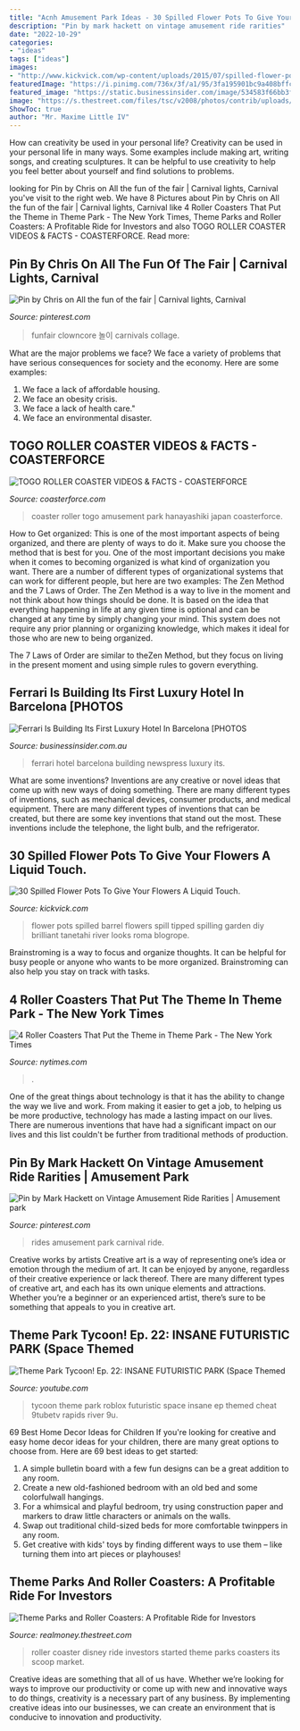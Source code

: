```yaml
---
title: "Acnh Amusement Park Ideas - 30 Spilled Flower Pots To Give Your Flowers A Liquid Touch."
description: "Pin by mark hackett on vintage amusement ride rarities"
date: "2022-10-29"
categories:
- "ideas"
tags: ["ideas"]
images:
- "http://www.kickvick.com/wp-content/uploads/2015/07/spilled-flower-pots-a-30.jpg"
featuredImage: "https://i.pinimg.com/736x/3f/a1/95/3fa195901bc9a408bffcea6f3fe80119.jpg"
featured_image: "https://static.businessinsider.com/image/534583f66bb3f710531488b5/image.jpg"
image: "https://s.thestreet.com/files/tsc/v2008/photos/contrib/uploads/f012b5c0-4a2a-11e8-b047-6fa6cbde9e00.png"
ShowToc: true
author: "Mr. Maxime Little IV"
---
```



How can creativity be used in your personal life?
Creativity can be used in your personal life in many ways. Some examples include making art, writing songs, and creating sculptures. It can be helpful to use creativity to help you feel better about yourself and find solutions to problems.

	

		
looking for Pin by Chris on All the fun of the fair | Carnival lights, Carnival you've visit to the right web. We have 8 Pictures about Pin by Chris on All the fun of the fair | Carnival lights, Carnival like 4 Roller Coasters That Put the Theme in Theme Park - The New York Times, Theme Parks and Roller Coasters: A Profitable Ride for Investors and also TOGO ROLLER COASTER VIDEOS &amp; FACTS - COASTERFORCE. Read more:
		
    
## Pin By Chris On All The Fun Of The Fair | Carnival Lights, Carnival

<img loading=lazy src="https://i.pinimg.com/736x/3f/a1/95/3fa195901bc9a408bffcea6f3fe80119.jpg" onerror="this.onerror=null;this.src='https://tse3.mm.bing.net/th?id=OIP.2voaWHanGcNBVrf0RA0K5wHaJ3&amp;pid=15.1';" alt="Pin by Chris on All the fun of the fair | Carnival lights, Carnival">

_Source: pinterest.com_

>funfair clowncore 놀이 carnivals collage. 

	

What are the major problems we face?
We face a variety of problems that have serious consequences for society and the economy. Here are some examples:
1. We face a lack of affordable housing. 
2. We face an obesity crisis. 
3. We face a lack of health care." 
4. We face an environmental disaster.

    
## TOGO ROLLER COASTER VIDEOS &amp; FACTS - COASTERFORCE

<img loading=lazy src="https://coasterforce.com/dev/wp-content/uploads/2016/10/RollerCoasterHanayashiki.jpg" onerror="this.onerror=null;this.src='https://tse4.mm.bing.net/th?id=OIP.krzIi7W2oZhX_CMd2BS-dAHaE8&amp;pid=15.1';" alt="TOGO ROLLER COASTER VIDEOS &amp; FACTS - COASTERFORCE">

_Source: coasterforce.com_

>coaster roller togo amusement park hanayashiki japan coasterforce. 

	

How to Get organized: This is one of the most important aspects of being organized, and there are plenty of ways to do it. Make sure you choose the method that is best for you.
One of the most important decisions you make when it comes to becoming organized is what kind of organization you want. There are a number of different types of organizational systems that can work for different people, but here are two examples: The Zen Method and the 7 Laws of Order.
The Zen Method is a way to live in the moment and not think about how things should be done. It is based on the idea that everything happening in life at any given time is optional and can be changed at any time by simply changing your mind. This system does not require any prior planning or organizing knowledge, which makes it ideal for those who are new to being organized.

The 7 Laws of Order are similar to theZen Method, but they focus on living in the present moment and using simple rules to govern everything.

    
## Ferrari Is Building Its First Luxury Hotel In Barcelona [PHOTOS

<img loading=lazy src="https://static.businessinsider.com/image/534583f66bb3f710531488b5/image.jpg" onerror="this.onerror=null;this.src='https://tse3.mm.bing.net/th?id=OIP.HhUeGsDyIh_6wlCrf1bL1wHaFj&amp;pid=15.1';" alt="Ferrari Is Building Its First Luxury Hotel In Barcelona [PHOTOS">

_Source: businessinsider.com.au_

>ferrari hotel barcelona building newspress luxury its. 

	

What are some inventions?
Inventions are any creative or novel ideas that come up with new ways of doing something. There are many different types of inventions, such as mechanical devices, consumer products, and medical equipment. 
There are many different types of inventions that can be created, but there are some key inventions that stand out the most. These inventions include the telephone, the light bulb, and the refrigerator.

    
## 30 Spilled Flower Pots To Give Your Flowers A Liquid Touch.

<img loading=lazy src="http://www.kickvick.com/wp-content/uploads/2015/07/spilled-flower-pots-a-30.jpg" onerror="this.onerror=null;this.src='https://tse4.mm.bing.net/th?id=OIP.LXZ_75CTgtLzIGpJj_SwoAHaE8&amp;pid=15.1';" alt="30 Spilled Flower Pots To Give Your Flowers A Liquid Touch.">

_Source: kickvick.com_

>flower pots spilled barrel flowers spill tipped spilling garden diy brilliant tanetahi river looks roma blogrope. 

	

Brainstroming is a way to focus and organize thoughts. It can be helpful for busy people or anyone who wants to be more organized. Brainstroming can also help you stay on track with tasks.

    
## 4 Roller Coasters That Put The Theme In Theme Park - The New York Times

<img loading=lazy src="https://static01.nyt.com/images/2016/06/19/travel/19COASTERS3/19COASTERS3-videoSixteenByNineJumbo1600.jpg" onerror="this.onerror=null;this.src='https://tse2.mm.bing.net/th?id=OIP._DZOo9sS8_L90aawG6E6CgHaEK&amp;pid=15.1';" alt="4 Roller Coasters That Put the Theme in Theme Park - The New York Times">

_Source: nytimes.com_

>. 

	

One of the great things about technology is that it has the ability to change the way we live and work. From making it easier to get a job, to helping us be more productive, technology has made a lasting impact on our lives. There are numerous inventions that have had a significant impact on our lives and this list couldn't be further from traditional methods of production.

    
## Pin By Mark Hackett On Vintage Amusement Ride Rarities | Amusement Park

<img loading=lazy src="https://i.pinimg.com/736x/c2/9b/95/c29b9512067136b71a6c23785ba4b878.jpg" onerror="this.onerror=null;this.src='https://tse1.mm.bing.net/th?id=OIP.ubiuQl0PfwqVlS0FWztakQAAAA&amp;pid=15.1';" alt="Pin by Mark Hackett on Vintage Amusement Ride Rarities | Amusement park">

_Source: pinterest.com_

>rides amusement park carnival ride. 

	

Creative works by artists
Creative art is a way of representing one’s idea or emotion through the medium of art. It can be enjoyed by anyone, regardless of their creative experience or lack thereof. There are many different types of creative art, and each has its own unique elements and attractions. Whether you’re a beginner or an experienced artist, there’s sure to be something that appeals to you in creative art.

    
## Theme Park Tycoon! Ep. 22: INSANE FUTURISTIC PARK (Space Themed

<img loading=lazy src="https://i.ytimg.com/vi/9u_hJna9d9U/maxresdefault.jpg" onerror="this.onerror=null;this.src='https://tse4.mm.bing.net/th?id=OIP.qL9I8Rpe33xaV2sFyGfhJgHaEK&amp;pid=15.1';" alt="Theme Park Tycoon! Ep. 22: INSANE FUTURISTIC PARK (Space Themed">

_Source: youtube.com_

>tycoon theme park roblox futuristic space insane ep themed cheat 9tubetv rapids river 9u. 

	

69 Best Home Decor Ideas for Children
If you're looking for creative and easy home decor ideas for your children, there are many great options to choose from. Here are 69 best ideas to get started: 
1. A simple bulletin board with a few fun designs can be a great addition to any room. 
2. Create a new old-fashioned bedroom with an old bed and some colorfulwall hangings. 
3. For a whimsical and playful bedroom, try using construction paper and markers to draw little characters or animals on the walls. 
4. Swap out traditional child-sized beds for more comfortable twinppers in any room. 
5. Get creative with kids' toys by finding different ways to use them – like turning them into art pieces or playhouses! 

    
## Theme Parks And Roller Coasters: A Profitable Ride For Investors

<img loading=lazy src="https://s.thestreet.com/files/tsc/v2008/photos/contrib/uploads/f012b5c0-4a2a-11e8-b047-6fa6cbde9e00.png" onerror="this.onerror=null;this.src='https://tse1.mm.bing.net/th?id=OIP.xmdAssycKBEGqPx2NKwSGQHaE8&amp;pid=15.1';" alt="Theme Parks and Roller Coasters: A Profitable Ride for Investors">

_Source: realmoney.thestreet.com_

>roller coaster disney ride investors started theme parks coasters its scoop market. 

	

Creative ideas are something that all of us have. Whether we’re looking for ways to improve our productivity or come up with new and innovative ways to do things, creativity is a necessary part of any business. By implementing creative ideas into our businesses, we can create an environment that is conducive to innovation and productivity.

